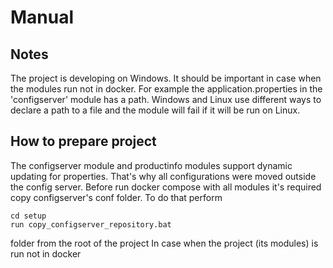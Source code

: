 # Manual

## Notes
The project is developing on Windows.
It should be important in case when the modules run not in docker.
For example the application.properties in the 'configserver' module has a path.
Windows and Linux use different ways to declare a path to a file and the module
will fail if it will be run on Linux.

## How to prepare project
The configserver module and productinfo modules support dynamic updating for properties.
That's why all configurations were moved outside the config server.
Before run docker compose with all modules it's required copy configserver's conf folder.
To do that perform
```
cd setup
run copy_configserver_repository.bat
```


folder
from the root of the project
In case when the project (its modules) is run not in docker